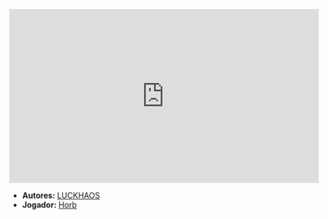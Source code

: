 <iframe width="560" height="315" src="https://www.youtube.com/embed/1tpIxo4vy80?si=dMN4lccvEp8XIxQs" title="YouTube video player" frameborder="0" allow="accelerometer; autoplay; clipboard-write; encrypted-media; gyroscope; picture-in-picture; web-share" referrerpolicy="strict-origin-when-cross-origin" allowfullscreen></iframe>

- **Autores:** [LUCKHAOS](content/Autores/LUCKHAOS.md)
- **Jogador:** [Horb](content/Jogadores/Horb.md)